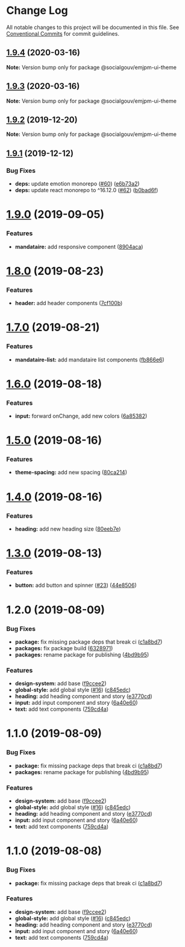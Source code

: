 # Change Log

All notable changes to this project will be documented in this file.
See [Conventional Commits](https://conventionalcommits.org) for commit guidelines.

## [1.9.4](https://github.com/SocialGouv/emjpm-design-system/compare/@socialgouv/emjpm-ui-theme@1.9.3...@socialgouv/emjpm-ui-theme@1.9.4) (2020-03-16)

**Note:** Version bump only for package @socialgouv/emjpm-ui-theme





## [1.9.3](https://github.com/SocialGouv/emjpm-design-system/compare/@socialgouv/emjpm-ui-theme@1.9.2...@socialgouv/emjpm-ui-theme@1.9.3) (2020-03-16)

**Note:** Version bump only for package @socialgouv/emjpm-ui-theme





## [1.9.2](https://github.com/SocialGouv/emjpm-design-system/compare/@socialgouv/emjpm-ui-theme@1.9.1...@socialgouv/emjpm-ui-theme@1.9.2) (2019-12-20)

**Note:** Version bump only for package @socialgouv/emjpm-ui-theme





## [1.9.1](https://github.com/SocialGouv/emjpm-design-system/compare/@socialgouv/emjpm-ui-theme@1.9.0...@socialgouv/emjpm-ui-theme@1.9.1) (2019-12-12)


### Bug Fixes

* **deps:** update emotion monorepo ([#60](https://github.com/SocialGouv/emjpm-design-system/issues/60)) ([e6b73a2](https://github.com/SocialGouv/emjpm-design-system/commit/e6b73a2))
* **deps:** update react monorepo to ^16.12.0 ([#62](https://github.com/SocialGouv/emjpm-design-system/issues/62)) ([b0bad6f](https://github.com/SocialGouv/emjpm-design-system/commit/b0bad6f))





# [1.9.0](https://github.com/SocialGouv/emjpm-design-system/compare/@socialgouv/emjpm-ui-theme@1.8.0...@socialgouv/emjpm-ui-theme@1.9.0) (2019-09-05)


### Features

* **mandataire:** add responsive component ([8904aca](https://github.com/SocialGouv/emjpm-design-system/commit/8904aca))





# [1.8.0](https://github.com/SocialGouv/emjpm-design-system/compare/@socialgouv/emjpm-ui-theme@1.7.0...@socialgouv/emjpm-ui-theme@1.8.0) (2019-08-23)


### Features

* **header:** add header components ([7cf100b](https://github.com/SocialGouv/emjpm-design-system/commit/7cf100b))





# [1.7.0](https://github.com/SocialGouv/emjpm-design-system/compare/@socialgouv/emjpm-ui-theme@1.6.0...@socialgouv/emjpm-ui-theme@1.7.0) (2019-08-21)


### Features

* **mandataire-list:** add mandataire list components ([fb866e6](https://github.com/SocialGouv/emjpm-design-system/commit/fb866e6))





# [1.6.0](https://github.com/SocialGouv/emjpm-design-system/compare/@socialgouv/emjpm-ui-theme@1.5.0...@socialgouv/emjpm-ui-theme@1.6.0) (2019-08-18)


### Features

* **input:** forward onChange, add new colors ([6a85382](https://github.com/SocialGouv/emjpm-design-system/commit/6a85382))





# [1.5.0](https://github.com/SocialGouv/emjpm-design-system/compare/@socialgouv/emjpm-ui-theme@1.4.0...@socialgouv/emjpm-ui-theme@1.5.0) (2019-08-16)


### Features

* **theme-spacing:** add new spacing ([80ca214](https://github.com/SocialGouv/emjpm-design-system/commit/80ca214))





# [1.4.0](https://github.com/SocialGouv/emjpm-design-system/compare/@socialgouv/emjpm-ui-theme@1.3.0...@socialgouv/emjpm-ui-theme@1.4.0) (2019-08-16)


### Features

* **heading:** add new heading size ([80eeb7e](https://github.com/SocialGouv/emjpm-design-system/commit/80eeb7e))





# [1.3.0](https://github.com/SocialGouv/emjpm-design-system/compare/@socialgouv/emjpm-ui-theme@1.2.0...@socialgouv/emjpm-ui-theme@1.3.0) (2019-08-13)


### Features

* **button:** add button and spinner ([#23](https://github.com/SocialGouv/emjpm-design-system/issues/23)) ([44e8506](https://github.com/SocialGouv/emjpm-design-system/commit/44e8506))





# 1.2.0 (2019-08-09)


### Bug Fixes

* **package:** fix missing package deps that break ci ([c1a8bd7](https://github.com/SocialGouv/emjpm-design-system/commit/c1a8bd7))
* **packages:** fix package build ([6328971](https://github.com/SocialGouv/emjpm-design-system/commit/6328971))
* **packages:** rename package for publishing ([4bd9b95](https://github.com/SocialGouv/emjpm-design-system/commit/4bd9b95))


### Features

* **design-system:** add base ([f9ccee2](https://github.com/SocialGouv/emjpm-design-system/commit/f9ccee2))
* **global-style:** add global style ([#16](https://github.com/SocialGouv/emjpm-design-system/issues/16)) ([c845edc](https://github.com/SocialGouv/emjpm-design-system/commit/c845edc))
* **heading:** add heading component and story ([e3770cd](https://github.com/SocialGouv/emjpm-design-system/commit/e3770cd))
* **input:** add input component and story ([6a40e60](https://github.com/SocialGouv/emjpm-design-system/commit/6a40e60))
* **text:** add text components ([759cd4a](https://github.com/SocialGouv/emjpm-design-system/commit/759cd4a))





# 1.1.0 (2019-08-09)


### Bug Fixes

* **package:** fix missing package deps that break ci ([c1a8bd7](https://github.com/SocialGouv/emjpm-design-system/commit/c1a8bd7))
* **packages:** rename package for publishing ([4bd9b95](https://github.com/SocialGouv/emjpm-design-system/commit/4bd9b95))


### Features

* **design-system:** add base ([f9ccee2](https://github.com/SocialGouv/emjpm-design-system/commit/f9ccee2))
* **global-style:** add global style ([#16](https://github.com/SocialGouv/emjpm-design-system/issues/16)) ([c845edc](https://github.com/SocialGouv/emjpm-design-system/commit/c845edc))
* **heading:** add heading component and story ([e3770cd](https://github.com/SocialGouv/emjpm-design-system/commit/e3770cd))
* **input:** add input component and story ([6a40e60](https://github.com/SocialGouv/emjpm-design-system/commit/6a40e60))
* **text:** add text components ([759cd4a](https://github.com/SocialGouv/emjpm-design-system/commit/759cd4a))





# 1.1.0 (2019-08-08)


### Bug Fixes

* **package:** fix missing package deps that break ci ([c1a8bd7](https://github.com/SocialGouv/emjpm-design-system/commit/c1a8bd7))


### Features

* **design-system:** add base ([f9ccee2](https://github.com/SocialGouv/emjpm-design-system/commit/f9ccee2))
* **global-style:** add global style ([#16](https://github.com/SocialGouv/emjpm-design-system/issues/16)) ([c845edc](https://github.com/SocialGouv/emjpm-design-system/commit/c845edc))
* **heading:** add heading component and story ([e3770cd](https://github.com/SocialGouv/emjpm-design-system/commit/e3770cd))
* **input:** add input component and story ([6a40e60](https://github.com/SocialGouv/emjpm-design-system/commit/6a40e60))
* **text:** add text components ([759cd4a](https://github.com/SocialGouv/emjpm-design-system/commit/759cd4a))
